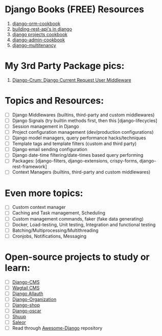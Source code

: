 # Django Books (FREE) Resources
1. [django-orm-cookbook](https://books.agiliq.com/projects/django-orm-cookbook/en/latest/)
2. [building-rest-api's in django](https://books.agiliq.com/projects/django-api-polls-tutorial/en/latest/)
3. [django projects cookbook](https://books.agiliq.com/projects/djenofdjango/en/latest/)
4. [django-admin-cookbook](https://books.agiliq.com/projects/django-admin-cookbook/en/latest/)
5. [django-multitenancy](https://books.agiliq.com/projects/django-multi-tenant/)

# My 3rd Party Package pics:
1. [Django-Crum: Django Current Request User Middleware](https://github.com/ninemoreminutes/django-crum)

# Topics and Resources:
- [ ] Django Middlewares (builtins, third-party and custom middlewares)
- [ ] Django Signals (try builtin methods first, then this [django-lifecycles]
- [ ] Session management in Django
- [ ] Project configuration management (dev/production configurations)
- [ ] Django model managers, query performance hacks/techniques
- [ ] Template tags and template filters (custom and third party)
- [ ] Django email sending configuration
- [ ] Django date-time filtering/date-times based query performing
- [ ] Packages: [django-filters, django-extensions, crispy-forms, django-rest-framework]
- [ ] Context Managers  (builtins, third-party and custom middlewares)

# Even more topics:
- [ ] Custom context manager
- [ ] Caching and Task management, Scheduling
- [ ] Custom management commands, faker (fake data generating)
- [ ] Docker, Load-testing, Unit testing, Integration and functional testing
- [ ] Batching/Multiprocessing/Multithreading
- [ ] Cronjobs, Notifications, Messaging

# Open-source projects to study or learn:
- [ ] [Django-CMS](https://github.com/django-cms/django-cms)
- [ ] [Wagtail CMS](https://github.com/wagtail/wagtail/)
- [ ] [Django Allauth](https://github.com/pennersr/django-allauth/)
- [ ] [Django-Organization](https://github.com/bennylope/django-organizations/)
- [ ] [Django-shop](https://github.com/awesto/django-shop)
- [ ] [Django-oscar](https://github.com/django-oscar/django-oscar)
- [ ] [Shuup](https://github.com/shuup/shuup)
- [ ] [Saleor](https://github.com/saleor/saleor)
- [ ] Read through [Awesome-Django](https://github.com/wsvincent/awesome-django) repository